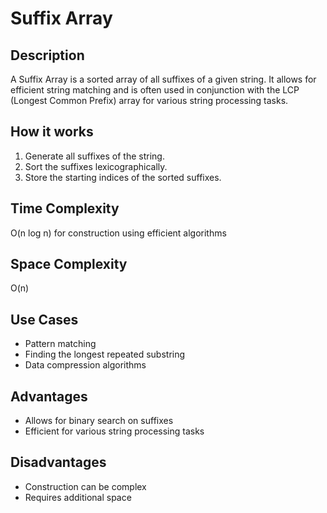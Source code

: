 # Suffix Array

## Description

A Suffix Array is a sorted array of all suffixes of a given string. It allows for efficient string matching and is often used in conjunction with the LCP (Longest Common Prefix) array for various string processing tasks.

## How it works

1. Generate all suffixes of the string.
2. Sort the suffixes lexicographically.
3. Store the starting indices of the sorted suffixes.

## Time Complexity

O(n log n) for construction using efficient algorithms

## Space Complexity

O(n)

## Use Cases

- Pattern matching
- Finding the longest repeated substring
- Data compression algorithms

## Advantages

- Allows for binary search on suffixes
- Efficient for various string processing tasks

## Disadvantages

- Construction can be complex
- Requires additional space